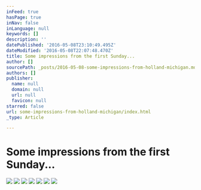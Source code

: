 ```yaml
---
inFeed: true
hasPage: true
inNav: false
inLanguage: null
keywords: []
description: ''
datePublished: '2016-05-08T23:10:49.495Z'
dateModified: '2016-05-08T22:07:48.470Z'
title: Some impressions from the first Sunday...
author: []
sourcePath: _posts/2016-05-08-some-impressions-from-holland-michigan.md
authors: []
publisher:
  name: null
  domain: null
  url: null
  favicon: null
starred: false
url: some-impressions-from-holland-michigan/index.html
_type: Article

---
```

# Some impressions from the first Sunday...
![](https://the-grid-user-content.s3-us-west-2.amazonaws.com/16f42ba8-121f-4c6f-9792-02dd8824eaaa.jpg)
![](https://the-grid-user-content.s3-us-west-2.amazonaws.com/4bdcc21f-cf5f-4f17-a123-7f1221c59e33.jpg)
![](https://the-grid-user-content.s3-us-west-2.amazonaws.com/671f002d-997d-4cce-84c8-1c49b5ae6992.jpg)
![](https://the-grid-user-content.s3-us-west-2.amazonaws.com/1daeee6a-b5f4-474f-8ea9-ba3c7232ed74.jpg)
![](https://the-grid-user-content.s3-us-west-2.amazonaws.com/235fd1c0-0dae-4a14-b082-774b007f12d2.jpg)
![](https://the-grid-user-content.s3-us-west-2.amazonaws.com/3ee1d150-8a38-46d5-bbbd-6e5df201447e.jpg)
![](https://the-grid-user-content.s3-us-west-2.amazonaws.com/54dca666-167d-469d-a92a-35445a07fb23.jpg)